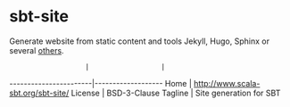 
# sbt-site

Generate website from static content and tools Jekyll, Hugo, Sphinx
or several [others](http://www.scala-sbt.org/sbt-site/generators/).

                       |                  |
-----------------------|-------------------
Home                   | http://www.scala-sbt.org/sbt-site/
License                | BSD-3-Clause
Tagline                | Site generation for SBT
